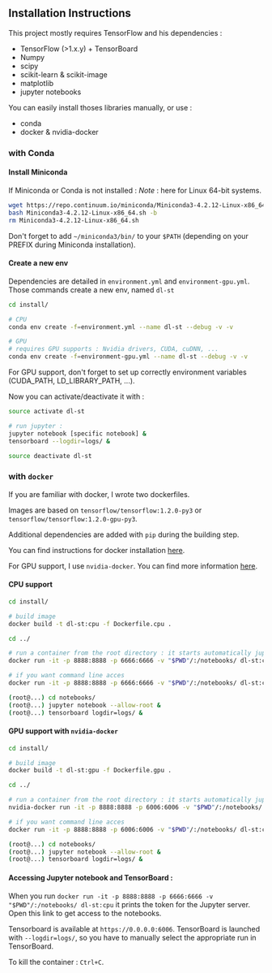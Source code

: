 
## Installation Instructions

This project mostly requires TensorFlow and his dependencies :

- TensorFlow (>1.x.y) + TensorBoard
- Numpy
- scipy
- scikit-learn & scikit-image
- matplotlib
- jupyter notebooks

You can easily install thoses libraries manually, or use :
- conda
- docker & nvidia-docker


### with Conda

#### Install Miniconda

If Miniconda or Conda is not installed :
_Note_ : here for Linux 64-bit systems.

```bash
wget https://repo.continuum.io/miniconda/Miniconda3-4.2.12-Linux-x86_64.sh
bash Miniconda3-4.2.12-Linux-x86_64.sh -b
rm Miniconda3-4.2.12-Linux-x86_64.sh
```

Don't forget to add `~/miniconda3/bin/` to your `$PATH` (depending on your PREFIX during Miniconda installation).

#### Create a new env

Dependencies are detailed in `environment.yml` and `environment-gpu.yml`.
Those commands create a new env, named `dl-st`

```bash
cd install/

# CPU
conda env create -f=environment.yml --name dl-st --debug -v -v

# GPU
# requires GPU supports : Nvidia drivers, CUDA, cuDNN, ...
conda env create -f=environment-gpu.yml --name dl-st --debug -v -v
```

For GPU support, don't forget to set up correctly environment variables (CUDA_PATH, LD_LIBRARY_PATH, ...).

Now you can activate/deactivate it with :

```bash
source activate dl-st

# run jupyter :
jupyter notebook [specific notebook] &
tensorboard --logdir=logs/ &

source deactivate dl-st

```



### with `docker`

If you are familiar with docker, I wrote two dockerfiles.

Images are based on `tensorflow/tensorflow:1.2.0-py3` or `tensorflow/tensorflow:1.2.0-gpu-py3`.

Additional dependencies are added with `pip` during the building step.

You can find instructions for docker installation [here](http://docs.docker.com/engine/installation/).

For GPU support, I use `nvidia-docker`. You can find more information [here](http://github.com/NVIDIA/nvidia-docker).



#### CPU support

```bash
cd install/

# build image
docker build -t dl-st:cpu -f Dockerfile.cpu .

cd ../

# run a container from the root directory : it starts automatically jupyter
docker run -it -p 8888:8888 -p 6666:6666 -v "$PWD"/:/notebooks/ dl-st:cpu

# if you want command line acces
docker run -it -p 8888:8888 -p 6666:6666 -v "$PWD"/:/notebooks/ dl-st:cpu bash

(root@...) cd notebooks/
(root@...) jupyter notebook --allow-root &
(root@...) tensorboard logdir=logs/ &

```



#### GPU support with `nvidia-docker`


```bash
cd install/

# build image
docker build -t dl-st:gpu -f Dockerfile.gpu .

cd ../

# run a container from the root directory : it starts automatically jupyter
nvidia-docker run -it -p 8888:8888 -p 6006:6006 -v "$PWD"/:/notebooks/ dl-st:gpu

# if you want command line acces
docker run -it -p 8888:8888 -p 6006:6006 -v "$PWD"/:/notebooks/ dl-st:cpu bash

(root@...) cd notebooks/
(root@...) jupyter notebook --allow-root &
(root@...) tensorboard logdir=logs/ &

```


#### Accessing Jupyter notebook and TensorBoard :

When you run `docker run -it -p 8888:8888 -p 6666:6666 -v "$PWD"/:/notebooks/ dl-st:cpu` it prints the token for the Jupyter server.
Open this link to get access to the notebooks.

Tensorboard is available at `https://0.0.0.0:6006`.
TensorBoard is launched with `--logdir=logs/`, so you have to manually select the appropriate run in TensorBoard.

To kill the container : `Ctrl+C`.